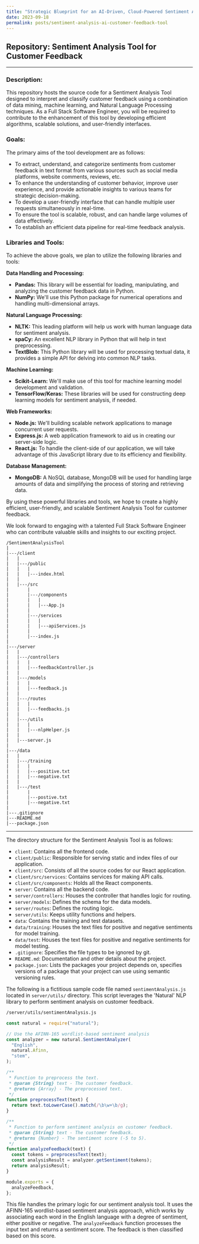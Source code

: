 ```yaml
---
title: "Strategic Blueprint for an AI-Driven, Cloud-Powered Sentiment Analysis Tool: Harnessing Big Data and Scalable Technologies for Superior Customer Feedback Analysis"
date: 2023-09-18
permalink: posts/sentiment-analysis-ai-customer-feedback-tool
---
```


## Repository: Sentiment Analysis Tool for Customer Feedback

---

### Description:

This repository hosts the source code for a Sentiment Analysis Tool designed to interpret and classify customer feedback using a combination of data mining, machine learning, and Natural Language Processing techniques. As a Full Stack Software Engineer, you will be required to contribute to the enhancement of this tool by developing efficient algorithms, scalable solutions, and user-friendly interfaces.

### Goals:

The primary aims of the tool development are as follows:

- To extract, understand, and categorize sentiments from customer feedback in text format from various sources such as social media platforms, website comments, reviews, etc.
- To enhance the understanding of customer behavior, improve user experience, and provide actionable insights to various teams for strategic decision-making.
- To develop a user-friendly interface that can handle multiple user requests simultaneously in real-time.
- To ensure the tool is scalable, robust, and can handle large volumes of data effectively.
- To establish an efficient data pipeline for real-time feedback analysis.

### Libraries and Tools:

To achieve the above goals, we plan to utilize the following libraries and tools:

**Data Handling and Processing:**

- **Pandas:** This library will be essential for loading, manipulating, and analyzing the customer feedback data in Python.
- **NumPy:** We'll use this Python package for numerical operations and handling multi-dimensional arrays.

**Natural Language Processing:**

- **NLTK:** This leading platform will help us work with human language data for sentiment analysis.
- **spaCy:** An excellent NLP library in Python that will help in text preprocessing.
- **TextBlob:** This Python library will be used for processing textual data, it provides a simple API for delving into common NLP tasks.

**Machine Learning:**

- **Scikit-Learn:** We'll make use of this tool for machine learning model development and validation.
- **TensorFlow/Keras:** These libraries will be used for constructing deep learning models for sentiment analysis, if needed.

**Web Frameworks:**

- **Node.js:** We'll building scalable network applications to manage concurrent user requests.
- **Express.js:** A web application framework to aid us in creating our server-side logic.
- **React.js:** To handle the client-side of our application, we will take advantage of this JavaScript library due to its efficiency and flexibility.

**Database Management:**

- **MongoDB:** A NoSQL database, MongoDB will be used for handling large amounts of data and simplifying the process of storing and retrieving data.

By using these powerful libraries and tools, we hope to create a highly efficient, user-friendly, and scalable Sentiment Analysis Tool for customer feedback.

We look forward to engaging with a talented Full Stack Software Engineer who can contribute valuable skills and insights to our exciting project.

```
/SentimentAnalysisTool
|
|---/client
|   |
|   |---/public
|   |   |
|   |   |---index.html
|   |
|   |---/src
|       |
|       |---/components
|       |   |
|       |   |---App.js
|       |
|       |---/services
|       |   |
|       |   |---apiServices.js
|       |
|       |---index.js
|
|---/server
|   |
|   |---/controllers
|   |   |
|   |   |---feedbackController.js
|   |
|   |---/models
|   |   |
|   |   |---feedback.js
|   |
|   |---/routes
|   |   |
|   |   |---feedbacks.js
|   |
|   |---/utils
|   |   |
|   |   |---nlpHelper.js
|   |
|   |---server.js
|
|---/data
|   |
|   |---/training
|   |   |
|   |   |---positive.txt
|   |   |---negative.txt
|   |
|   |---/test
|       |
|       |---postive.txt
|       |---negative.txt
|
|---.gitignore
|---README.md
|---package.json

```

---

The directory structure for the Sentiment Analysis Tool is as follows:

- `client`: Contains all the frontend code.
- `client/public`: Responsible for serving static and index files of our application.
- `client/src`: Consists of all the source codes for our React application.
- `client/src/services`: Contains services for making API calls.
- `client/src/components`: Holds all the React components.
- `server`: Contains all the backend code.
- `server/controllers`: Houses the controller that handles logic for routing.
- `server/models`: Defines the schema for the data models.
- `server/routes`: Defines the routing logic.
- `server/utils`: Keeps utility functions and helpers.
- `data`: Contains the training and test datasets.
- `data/training`: Houses the text files for positive and negative sentiments for model training.
- `data/test`: Houses the text files for positive and negative sentiments for model testing.
- `.gitignore`: Specifies the file types to be ignored by git.
- `README.md`: Documentation and other details about the project.
- `package.json`: Lists the packages your project depends on, specifies versions of a package that your project can use using semantic versioning rules.

The following is a fictitious sample code file named `sentimentAnalysis.js` located in `server/utils/` directory. This script leverages the 'Natural' NLP library to perform sentiment analysis on customer feedback.

```markdown
/server/utils/sentimentAnalysis.js
```

```javascript
const natural = require("natural");

// Use the AFINN-165 wordlist-based sentiment analysis
const analyzer = new natural.SentimentAnalyzer(
  "English",
  natural.Afinn,
  "stem",
);

/**
 * Function to preprocess the text.
 * @param {String} text - The customer feedback.
 * @returns {Array} - The preprocessed text.
 */
function preprocessText(text) {
  return text.toLowerCase().match(/\b\w+\b/g);
}

/**
 * Function to perform sentiment analysis on customer feedback.
 * @param {String} text - The customer feedback.
 * @returns {Number} - The sentiment score (-5 to 5).
 */
function analyzeFeedback(text) {
  const tokens = preprocessText(text);
  const analysisResult = analyzer.getSentiment(tokens);
  return analysisResult;
}

module.exports = {
  analyzeFeedback,
};
```

This file handles the primary logic for our sentiment analysis tool. It uses the AFINN-165 wordlist-based sentiment analysis approach, which works by associating each word in the English language with a degree of sentiment, either positive or negative. The `analyzeFeedback` function processes the input text and returns a sentiment score. The feedback is then classified based on this score.
